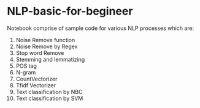 # NLP-basic-for-begineer

Notebook comprise of sample code for various NLP processes which are:
1) Noise Remove function
2) Noise Remove by Regex
3) Stop word Remove
4) Stemming and lemmatizing
5) POS tag
6) N-gram
7) CountVectorizer
8) Tfidf Vectorizer
9) Text classification by NBC
10) Text classification by SVM
